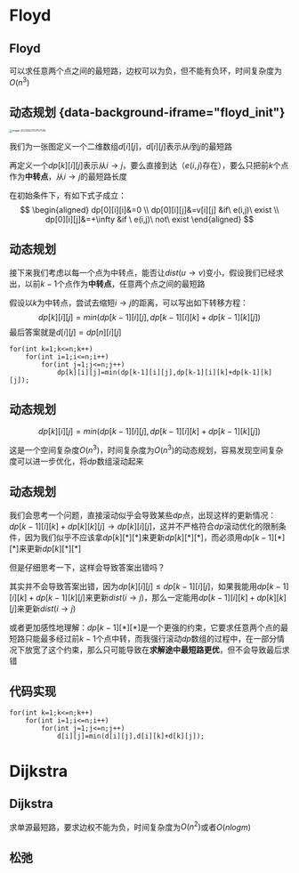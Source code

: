 # Floyd

## Floyd

可以求任意两个点之间的最短路，边权可以为负，但不能有负环，时间复杂度为$O(n^3)$

## 动态规划 {data-background-iframe="floyd_init"}

<p id="begin_floyd_init"></p>

<img src="https://img1.imgtp.com/2023/06/21/RFikedXn.png" alt="image-20230621151757599" style="zoom:33%;" />

<p id="end_floyd_init"></p>

我们为一张图定义一个二维数组$d[i][j]$，$d[i][j]$表示从$i$到$j$的最短路

再定义一个$dp[k][i][j]$表示从$i\to j$，要么直接到达（$e(i,j)$存在），要么只把前$k$个点作为**中转点**，从$i\to j$的最短路长度

在初始条件下，有如下式子成立：
$$
\begin{aligned}
dp[0][i][i]&=0 \\
dp[0][i][j]&=v[i][j] &if\ e(i,j)\ exist \\
dp[0][i][j]&=+\infty  &if \ e(i,j)\ not\ exist
\end{aligned}
$$

## 动态规划

接下来我们考虑以每一个点为中转点，能否让$dist(u\to v)$变小，假设我们已经求出，以前$k-1$个点作为**中转点**，任意两个点之间的最短路

假设以$k$为中转点，尝试去缩短$i\to j$的距离，可以写出如下转移方程：
$$
dp[k][i][j]= min(dp[k-1][i][j],dp[k-1][i][k]+dp[k-1][k][j])
$$
最后答案就是$d[i][j]=dp[n][i][j]$

```
for(int k=1;k<=n;k++)
	for(int i=1;i<=n;i++)
		for(int j=1;j<=n;j++)
			dp[k][i][j]=min(dp[k-1][i][j],dp[k-1][i][k]+dp[k-1][k][j]);
```



## 动态规划

$$
dp[k][i][j]= min(dp[k-1][i][j],dp[k-1][i][k]+dp[k-1][k][j])
$$

这是一个空间复杂度$O(n^3)$，时间复杂度为$O(n^3)$的动态规划，容易发现空间复杂度可以进一步优化，将$dp$数组滚动起来

## 动态规划

我们会思考一个问题，直接滚动似乎会导致某些$dp$点，出现这样的更新情况：$dp[k-1][i][k]+dp[k][k][j]\to dp[k][i][j]$，这并不严格符合$dp$滚动优化的限制条件，因为我们似乎不应该拿$dp[k][*][*]$来更新$dp[k][*][*]$，而必须用$dp[k-1][*][*]$来更新$dp[k][*][*]$

<div class="sep"></div>

但是仔细思考一下，这样会导致答案出错吗？

<div class="sep"></div>

其实并不会导致答案出错，因为$dp[k][i][j]\le dp[k-1][i][j]$，如果我能用$dp[k-1][i][k]+dp[k-1][k][j]$来更新$dist(i \to j)$，那么一定能用$dp[k-1][i][k]+dp[k][k][j]$来更新$dist(i\to j)$

<div class="sep"></div>

或者更加感性地理解：$dp[k-1][*][*]$是一个更强的约束，它要求任意两个点的最短路只能最多经过前$k-1$个点中转，而我强行滚动$dp$数组的过程中，在一部分情况下放宽了这个约束，那么只可能导致在**求解途中最短路更优**，但不会导致最后求错

## 代码实现

```
for(int k=1;k<=n;k++)
	for(int i=1;i<=n;i++)
		for(int j=1;j<=n;j++)
			d[i][j]=min(d[i][j],d[i][k]+d[k][j]);
```

# Dijkstra

## Dijkstra

求单源最短路，要求边权不能为负，时间复杂度为$O(n^2)$或者$O(nlogm)$

## 松弛

